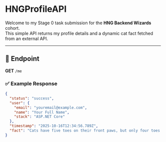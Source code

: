 # HNGProfileAPI

Welcome to my Stage 0 task submission for the **HNG Backend Wizards** cohort.  
This simple API returns my profile details and a dynamic cat fact fetched from an external API.

---

## 🚀 Endpoint

**GET** `/me`

### ✅ Example Response
```json
{
  "status": "success",
  "user": {
    "email": "youremail@example.com",
    "name": "Your Full Name",
    "stack": "ASP.NET Core"
  },
  "timestamp": "2025-10-16T12:34:56.789Z",
  "fact": "Cats have five toes on their front paws, but only four toes on their back paws."
}
